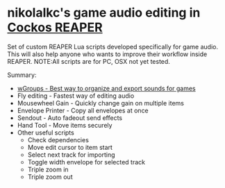 # nikolalkc's game audio editing in [Cockos REAPER](https://www.reaper.fm/)

  Set of custom REAPER Lua scripts developed specifically for game audio. This will also help anyone who wants to improve their workflow inside REAPER. NOTE:All scripts are for PC, OSX not yet tested.

Summary:
- [wGroups - Best way to organize and export sounds for games](https://github.com/nikolalkc/nikolalkc_reaper_scripts/wiki/wGroups)
- Fly editing - Fastest way of editing audio
- Mousewheel Gain - Quickly change gain on multiple items
- Envelope Printer - Copy all envelopes at once
- Sendout - Auto fadeout send effects
- Hand Tool - Move items securely
- Other useful scripts
  - Check dependencies
  - Move edit cursor to item start
  - Select next track for importing
  - Toggle width envelope for selected track
  - Triple zoom in
  - Triple zoom out
